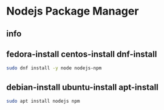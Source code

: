 # Nodejs Package Manager

## info

## fedora-install centos-install dnf-install
```sh
sudo dnf install -y node nodejs-npm
```

## debian-install ubuntu-install apt-install
```sh
sudo apt install nodejs npm
```
